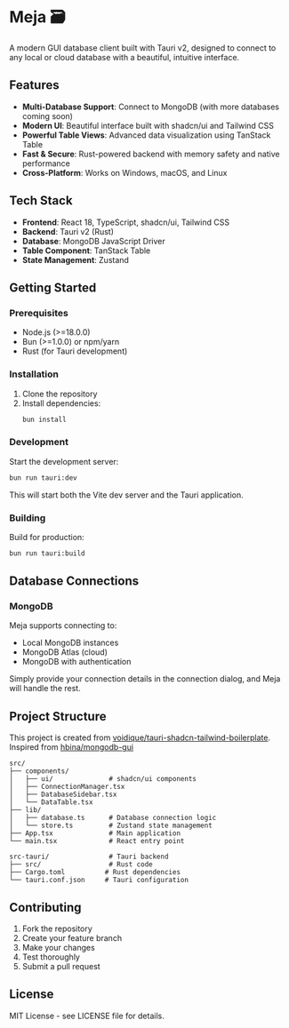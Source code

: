 # Meja 🗃️

A modern GUI database client built with Tauri v2, designed to connect to any local or cloud database with a beautiful, intuitive interface.

## Features

- **Multi-Database Support**: Connect to MongoDB (with more databases coming soon)
- **Modern UI**: Beautiful interface built with shadcn/ui and Tailwind CSS
- **Powerful Table Views**: Advanced data visualization using TanStack Table
- **Fast & Secure**: Rust-powered backend with memory safety and native performance
- **Cross-Platform**: Works on Windows, macOS, and Linux

## Tech Stack

- **Frontend**: React 18, TypeScript, shadcn/ui, Tailwind CSS
- **Backend**: Tauri v2 (Rust)
- **Database**: MongoDB JavaScript Driver
- **Table Component**: TanStack Table
- **State Management**: Zustand

## Getting Started

### Prerequisites

- Node.js (>=18.0.0)
- Bun (>=1.0.0) or npm/yarn
- Rust (for Tauri development)

### Installation

1. Clone the repository
2. Install dependencies:
   ```bash
   bun install
   ```

### Development

Start the development server:
```bash
bun run tauri:dev
```

This will start both the Vite dev server and the Tauri application.

### Building

Build for production:
```bash
bun run tauri:build
```

## Database Connections

### MongoDB

Meja supports connecting to:
- Local MongoDB instances
- MongoDB Atlas (cloud)
- MongoDB with authentication

Simply provide your connection details in the connection dialog, and Meja will handle the rest.

## Project Structure

This project is created from [voidique/tauri-shadcn-tailwind-boilerplate](https://github.com/voidique/tauri-shadcn-tailwind-boilerplate). Inspired from [hbina/mongodb-gui](https://github.com/hbina/mongodb-gui)

```
src/
├── components/
│   ├── ui/              # shadcn/ui components
│   ├── ConnectionManager.tsx
│   ├── DatabaseSidebar.tsx
│   └── DataTable.tsx
├── lib/
│   ├── database.ts      # Database connection logic
│   └── store.ts         # Zustand state management
├── App.tsx              # Main application
└── main.tsx             # React entry point

src-tauri/               # Tauri backend
├── src/                 # Rust code
├── Cargo.toml          # Rust dependencies
└── tauri.conf.json     # Tauri configuration
```

## Contributing

1. Fork the repository
2. Create your feature branch
3. Make your changes
4. Test thoroughly
5. Submit a pull request

## License

MIT License - see LICENSE file for details.
